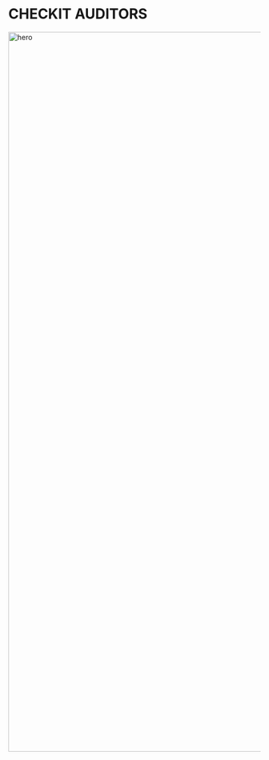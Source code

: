 # CHECKIT AUDITORS

<img width="1435" alt="hero" src="https://user-images.githubusercontent.com/96788680/210851824-a2b8c665-ae42-439a-8b85-41da62ea11bb.png">
